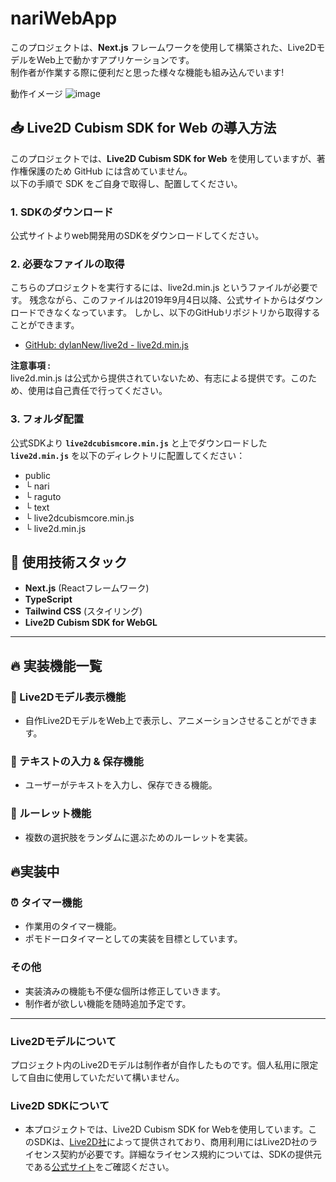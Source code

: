 # nariWebApp
このプロジェクトは、**Next.js** フレームワークを使用して構築された、Live2DモデルをWeb上で動かすアプリケーションです。  
制作者が作業する際に便利だと思った様々な機能も組み込んでいます!

動作イメージ
![image](https://github.com/user-attachments/assets/22a1e992-ec5b-4b19-9119-82f6954a932b)

## 📥 Live2D Cubism SDK for Web の導入方法

このプロジェクトでは、**Live2D Cubism SDK for Web** を使用していますが、著作権保護のため GitHub には含めていません。  
以下の手順で SDK をご自身で取得し、配置してください。

### 1. SDKのダウンロード
公式サイトよりweb開発用のSDKをダウンロードしてください。

### 2. 必要なファイルの取得
こちらのプロジェクトを実行するには、live2d.min.js というファイルが必要です。
残念ながら、このファイルは2019年9月4日以降、公式サイトからはダウンロードできなくなっています。
しかし、以下のGitHubリポジトリから取得することができます。
- [GitHub: dylanNew/live2d - live2d.min.js](https://github.com/dylanNew/live2d/tree/master/webgl/Live2D/lib)

**注意事項 :**  
live2d.min.js は公式から提供されていないため、有志による提供です。このため、使用は自己責任で行ってください。

### 3. フォルダ配置
公式SDKより **`live2dcubismcore.min.js`** と上でダウンロードした **`live2d.min.js`** を以下のディレクトリに配置してください：

- public
- └ nari
- └ raguto
- └ text
- └ live2dcubismcore.min.js
- └ live2d.min.js


## 🚀 使用技術スタック
- **Next.js** (Reactフレームワーク)
- **TypeScript**
- **Tailwind CSS** (スタイリング)
- **Live2D Cubism SDK for WebGL**

---

## 🔥 実装機能一覧

### 🎨 Live2Dモデル表示機能
- 自作Live2DモデルをWeb上で表示し、アニメーションさせることができます。

### 💬 テキストの入力 & 保存機能
- ユーザーがテキストを入力し、保存できる機能。  

### 🎲 ルーレット機能
- 複数の選択肢をランダムに選ぶためのルーレットを実装。    

## 🔥実装中

### ⏰ タイマー機能
- 作業用のタイマー機能。
- ポモドーロタイマーとしての実装を目標としています。

### その他
- 実装済みの機能も不便な個所は修正していきます。
- 制作者が欲しい機能を随時追加予定です。

---


### Live2Dモデルについて
プロジェクト内のLive2Dモデルは制作者が自作したものです。個人私用に限定して自由に使用していただいて構いません。

### Live2D SDKについて
- 本プロジェクトでは、Live2D Cubism SDK for Webを使用しています。このSDKは、[Live2D社](https://www.live2d.com)によって提供されており、商用利用にはLive2D社のライセンス契約が必要です。詳細なライセンス規約については、SDKの提供元である[公式サイト](https://www.live2d.com)をご確認ください。
